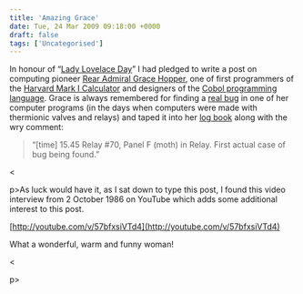 ```yaml
---
title: 'Amazing Grace'
date: Tue, 24 Mar 2009 09:18:00 +0000
draft: false
tags: ['Uncategorised']
---
```


In honour of “[Lady Lovelace Day](http://ada.pint.org.uk/)” I had pledged to write a post on computing pioneer [Rear Admiral Grace Hopper](http://www.sdsc.edu/ScienceWomen/hopper.html "Biography."), one of first programmers of the [Harvard Mark I Calculator](http://en.wikipedia.org/wiki/Harvard_Mark_I "Read more about the Harvard Mark I Calculator.") and designers of the [Cobol programming language](http://en.wikipedia.org/wiki/Cobol "More about Cobol."). Grace is always remembered for finding a [real bug](http://en.wikipedia.org/wiki/Computer_bug) in one of her computer programs (in the days when computers were made with thermionic valves and relays) and taped it into her [log book](http://www.history.navy.mil/photos/images/h96000/h96566kc.htm "Photo of the actual log book page, from the Online Library of Selected Images, Naval Historical Centre") along with the wry comment:

> “\[time\] 15.45 Relay #70, Panel F (moth) in Relay. First actual case of bug being found.”

<

p>As luck would have it, as I sat down to type this post, I found this video interview from 2 October 1986 on YouTube which adds some additional interest to this post.

[http://youtube.com/v/57bfxsiVTd4](http://youtube.com/v/57bfxsiVTd4)

What a wonderful, warm and funny woman!

<

p>